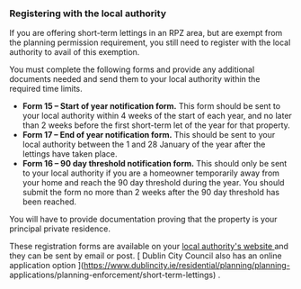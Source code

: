 ###  Registering with the local authority

If you are offering short-term lettings in an RPZ area, but are exempt from
the planning permission requirement, you still need to register with the local
authority to avail of this exemption.

You must complete the following forms and provide any additional documents
needed and send them to your local authority within the required time limits.

  * **Form 15 – Start of year notification form.** This form should be sent to your local authority within 4 weeks of the start of each year, and no later than 2 weeks before the first short-term let of the year for that property. 
  * **Form 17 – End of year notification form.** This should be sent to your local authority between the 1 and 28 January of the year after the lettings have taken place. 
  * **Form 16 – 90 day threshold notification form.** This should only be sent to your local authority if you are a homeowner temporarily away from your home and reach the 90 day threshold during the year. You should submit the form no more than 2 weeks after the 90 day threshold has been reached. 

You will have to provide documentation proving that the property is your
principal private residence.

These registration forms are available on your [ local authority's website
](https://www.gov.ie/en/publication/942f74-local-authorities/) and they can be
sent by email or post. [ Dublin City Council also has an online application
option ](https://www.dublincity.ie/residential/planning/planning-
applications/planning-enforcement/short-term-lettings) .
